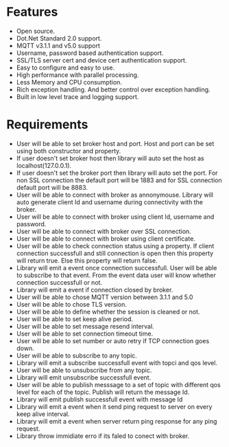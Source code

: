 ﻿# Features
- Open source.
- Dot.Net Standard 2.0 support.
- MQTT v3.1.1 and v5.0 support
- Username, password based authentication support.
- SSL/TLS server cert and device cert authentication support.
- Easy to configure and easy to use.
- High performance with parallel processing.
- Less Memory and CPU consumption.
- Rich exception handling. And better control over exception handling.
- Built in low level trace and logging support.


# Requirements
- User will be able to set broker host and port. Host and port can be set using both constructor and property.
- If user doesn't set broker host then library will auto set the host as localhost(127.0.0.1).
- If user doesn't set the broker port then library will auto set the port. For non SSL connection the default port will be 1883 and for SSL connection default port will be 8883.
- User will be able to connect with broker as annonymouse. Library will auto generate client Id and username during connectivity with the broker.
- User will be able to connect with broker using client Id, username and password.
- User will be able to connect with broker over SSL connection.
- User will be able to connect with broker using client certificate.
- User will be able to check connection status using a property. If client connection successfull and still connection is open then this property will return true. Else this property will return false.
- Library will emit a event once connection successfull. User will be able to subscribe to that event. From the event data user will know whether connection successfull or not.
- Library will emit a event if connection closed by broker.
- User will be able to chose MQTT version between 3.1.1 and 5.0
- User will be able to chose TLS version.
- User will be able to define whether the session is cleaned or not.
- User will be able to set keep alive period.
- User will be able to set message resend interval.
- User will be able to set connection timeout time.
- User will be able to set number or auto retry if TCP connection goes down.
- User will be able to subscribe to any topic.
- Library will emit a subscribe successfull event with topci and qos level.
- User will be able to unsubscribe from any topic.
- Library will emit unsubscribe successfull event.
- User will be able to publish messsage to a set of topic with different qos level for each of the topic. Publish will return the message Id.
- Library will emit publish successfull event with message Id
- Library will emit a event when it send ping request to server on every keep alive interval.
- Library will emit a event when server return ping response for any ping request.
- Library throw immidiate erro if its faled to conect with broker.
